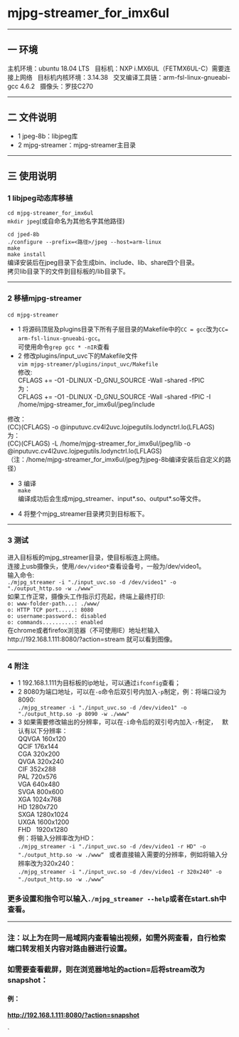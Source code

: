 # mjpg-streamer_for_imx6ul
---  

## 一 环境  
主机环境：ubuntu 18.04 LTS   
目标机：NXP i.MX6UL（FETMX6UL-C）需要连接上网络  
目标机内核环境：3.14.38  
交叉编译工具链：arm-fsl-linux-gnueabi-gcc 4.6.2  
摄像头：罗技C270  

---  

## 二 文件说明  
* 1 jpeg-8b：libjpeg库  
* 2 mjpg-streamer：mjpg-streamer主目录  

---  

## 三 使用说明  
### 1 libjpeg动态库移植  
`cd mjpg-streamer_for_imx6ul`  
`mkdir jpeg`(或自命名为其他名字其他路径)  

`cd jped-8b`  
`./configure --prefix=<路径>/jpeg --host=arm-linux`  
`make`  
`make install`  
编译安装后在jpeg目录下会生成bin、include、lib、share四个目录。  
拷贝lib目录下的文件到目标板的/lib目录下。  

---
### 2 移植mjpg-streamer  
`cd mjpg-streamer`   
* 1 将源码顶层及plugins目录下所有子层目录的Makefile中的`CC = gcc`改为`CC= arm-fsl-linux-gnueabi-gcc`。  
可使用命令`grep gcc * -nIR`查看    
* 2 修改plugins/input_uvc下的Makefile文件  
`vim mjpg-streamer/plugins/input_uvc/Makefile`  
修改:  
CFLAGS += -O1 -DLINUX -D_GNU_SOURCE -Wall -shared -fPIC  
为：  
CFLAGS += -O1 -DLINUX -D_GNU_SOURCE -Wall -shared -fPIC -I /home/mjpg-streamer_for_imx6ul/jpeg/include  

修改：  
(CC)(CFLAGS) -o @inputuvc.cv4l2uvc.lojpegutils.lodynctrl.lo(LFLAGS)  
为：  
(CC)(CFLAGS) -L /home/mjpg-streamer_for_imx6ul/jpeg/lib -o @inputuvc.cv4l2uvc.lojpegutils.lodynctrl.lo(LFLAGS)  
（注：/home/mjpg-streamer_for_imx6ul/jpeg为jpeg-8b编译安装后自定义的路径）  

* 3 编译  
`make`  
编译成功后会生成mjpg_streamer、input*.so、output*.so等文件。  

* 4 将整个mjpg_streamer目录拷贝到目标板下。  

---  
### 3 测试  
进入目标板的mjpg_streamer目录，使目标板连上网络。  
连接上usb摄像头，使用`/dev/video*`查看设备号，一般为/dev/video1。  
输入命令:  
`./mjpg_streamer -i "./input_uvc.so -d /dev/video1" -o "./output_http.so -w ./www"`  
如果工作正常，摄像头工作指示灯亮起，终端上最终打印:  
`o: www-folder-path...: ./www/`  
`o: HTTP TCP port.....: 8080`  
`o: username:password.: disabled`  
`o: commands..........: enabled`  
在chrome或者firefox浏览器（不可使用IE）地址栏输入http://192.168.1.111:8080/?action=stream 就可以看到图像。  

---  

### 4 附注  
* 1 192.168.1.111为目标板的ip地址，可以通过`ifconfig`查看；  
* 2 8080为端口地址，可以在`-o`命令后双引号内加入`-p`制定，例：将端口设为8090:  
`./mjpg_streamer -i "./input_uvc.so -d /dev/video1" -o "./output_http.so -p 8090 -w ./www"`  
* 3 如果需要修改输出的分辨率，可以在`-i`命令后的双引号内加入`-r`制定，  
默认有以下分辨率：  
QQVGA  160x120  
QCIF   176x144  
CGA    320x200  
QVGA   320x240  
CIF    352x288  
PAL    720x576  
VGA    640x480  
SVGA   800x600  
XGA    1024x768  
HD     1280x720  
SXGA   1280x1024  
UXGA   1600x1200  
FHD    1920x1280  
例：将输入分辨率改为HD：  
`./mjpg_streamer -i "./input_uvc.so -d /dev/video1 -r HD" -o "./output_http.so -w ./www“`  
或者直接输入需要的分辨率，例如将输入分辨率改为320x240：  
`./mjpg_streamer -i "./input_uvc.so -d /dev/video1 -r 320x240" -o "./output_http.so -w ./www”`   
  
### 更多设置和指令可以输入`./mjpg_streamer --help`或者在start.sh中查看。  

---  
### 注：以上为在同一局域网内查看输出视频，如需外网查看，自行检索端口转发相关内容对路由器进行设置。  
### 如需要查看截屏，则在浏览器地址的action=后将stream改为snapshot：  
#### 例：  
#### http://192.168.1.111:8080/?action=snapshot


`









